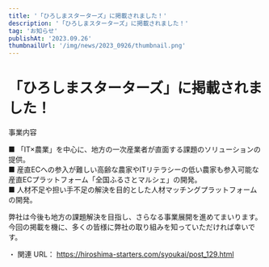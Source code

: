 ```yaml
---
title: '「ひろしまスターターズ」に掲載されました！'
description: '「ひろしまスターターズ」に掲載されました！'
tag: 'お知らせ'
publishAt: '2023.09.26'
thumbnailUrl: '/img/news/2023_0926/thumbnail.png'
---
```


# 「ひろしまスターターズ」に掲載されました！

事業内容

■ 「IT×農業」を中心に、地方の一次産業者が直面する課題のソリューションの提供。  
■ 産直ECへの参入が難しい高齢な農家やITリテラシーの低い農家も参入可能な産直ECプラットフォーム「全国ふるさとマルシェ」の開発。  
■ 人材不足や担い手不足の解決を目的とした人材マッチングプラットフォームの開発。

弊社は今後も地方の課題解決を目指し、さらなる事業展開を進めてまいります。今回の掲載を機に、多くの皆様に弊社の取り組みを知っていただければ幸いです。

・ 関連 URL： https://hiroshima-starters.com/syoukai/post_129.html
